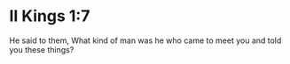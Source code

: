 # II Kings 1:7

He said to them, What kind of man was he who came to meet you and told you these things?
